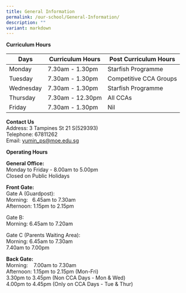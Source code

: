 ```yaml
---
title: General Information
permalink: /our-school/General-Information/
description: ""
variant: markdown
---
```

**Curriculum Hours**


| Days | Curriculum Hours | Post Curriculum Hours 
| -------- | -------- | -------- |
|Monday|7.30am - 1.30pm|Starfish Programme
|Tuesday|7.30am - 1.30pm|Competitive CCA Groups
|Wednesday|7.30am - 1.30pm|Starfish Programme
|Thursday|7.30am - 12.30pm|All CCAs
|Friday|7.30am - 1.30pm|Nil


**Contact Us**&nbsp;<br>
Address: 3 Tampines St 21 S(529393)<br>
Telephone: 67811262<br>
Email: yumin_ps@moe.edu.sg

  **Operating Hours**


**General Office:**&nbsp;
<br>Monday to Friday - 8.00am to 5.00pm<br>
Closed on Public Holidays<br>
  
**Front Gate:**  
Gate A (Guardpost):  
Morning: &nbsp;&nbsp;6.45am to 7.30am  
Afternoon: 1.15pm to 2.15pm  
  
Gate B:  
Morning: 6.45am to 7.20am  
  
Gate C (Parents Waiting Area):  
Morning: 6.45am to 7.30am  
7.40am to 7.00pm  
  
  

**Back Gate:**&nbsp;<br>
Morning:&nbsp; &nbsp; 7.00am to 7.30am<br>
Afternoon: 1.15pm to 2.15pm (Mon-Fri)
<br>3.30pm to 3.45pm (Non CCA Days - Mon &amp; Wed)  <br>4.00pm to 4.45pm (Only on CCA Days - Tue &amp; Thur)